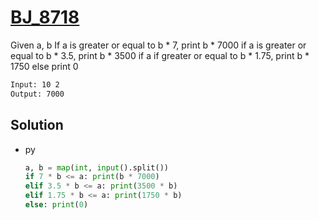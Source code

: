 # [BJ_8718](https://acmicpc.net/problem/8718)

Given a, b
If a is greater or equal to b * 7, print b * 7000
if a is greater or equal to b * 3.5, print b * 3500
if a if greater or equal to b * 1.75, print b * 1750
else print 0

```txt
Input: 10 2
Output: 7000
```

## Solution

* py

  ```py
  a, b = map(int, input().split())
  if 7 * b <= a: print(b * 7000)
  elif 3.5 * b <= a: print(3500 * b)
  elif 1.75 * b <= a: print(1750 * b)
  else: print(0)
  ```
